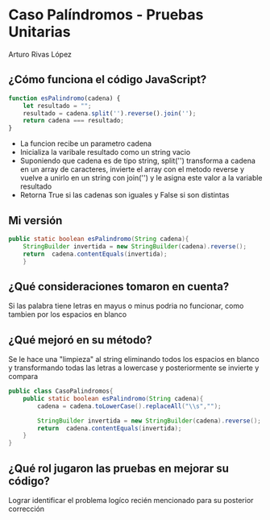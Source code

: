  Caso Palíndromos - Pruebas Unitarias
======================================
Arturo Rivas López

¿Cómo funciona el código JavaScript?
--------------------------------------
```js
function esPalindromo(cadena) {
    let resultado = "";
    resultado = cadena.split('').reverse().join('');
    return cadena === resultado;
}
```
- La funcion recibe un parametro cadena  
- Inicializa la varibale resultado como un string vacio  
- Suponiendo que cadena es de tipo string, split('') transforma a cadena en un array de caracteres, invierte el array 
con el metodo reverse y vuelve a unirlo en un string con join('') y le asigna este valor a la variable resultado  
- Retorna True si las cadenas son iguales y False si son distintas  

Mi versión
---------- 
```java
public static boolean esPalindromo(String cadena){
    StringBuilder invertida = new StringBuilder(cadena).reverse();
    return  cadena.contentEquals(invertida);
    }
```

¿Qué consideraciones tomaron en cuenta?
----------------------------------------
Si las palabra tiene letras en mayus o minus podria no funcionar, como tambien por los espacios en blanco

¿Qué mejoró en su método?
-------------------------
Se le hace una "limpieza" al string eliminando todos los espacios en blanco y transformando todas las letras a lowercase
 y posteriormente se invierte y compara
```java
public class CasoPalindromos{
    public static boolean esPalindromo(String cadena){
        cadena = cadena.toLowerCase().replaceAll("\\s","");

        StringBuilder invertida = new StringBuilder(cadena).reverse();
        return  cadena.contentEquals(invertida);
    }
}
```

¿Qué rol jugaron las pruebas en mejorar su código?
-----------------------------------------------------
Lograr identificar el problema logíco recién mencionado para su posterior corrección